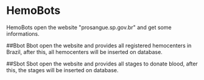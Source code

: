 # HemoBots
HemoBots open the website "prosangue.sp.gov.br" and get some informations.

##Bbot
Bbot open the website and provides all registered hemocenters in Brazil, after this, all hemocenters will be inserted on database.

##Sbot
Sbot open the website and provides all stages to donate blood, after this, the stages will be inserted on database.
